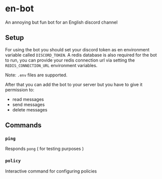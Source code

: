 # en-bot

An annoying but fun bot for an English discord channel

## Setup
For using the bot you should set your discord token as en environment variable called `DISCORD_TOKEN`.
A redis database is also required for the bot to run, you can provide your redis connection url via setting the `REDIS_CONNECTION_URL` environment variables.

Note: `.env` files are supported.

After that you can add the bot to your server but you have to give it permission to:
 - read messages
 - send messages
 - delete messages

## Commands
### `ping`
Responds `pong` ( for testing purposes )
### `policy`
Interactive command for configuring policies
